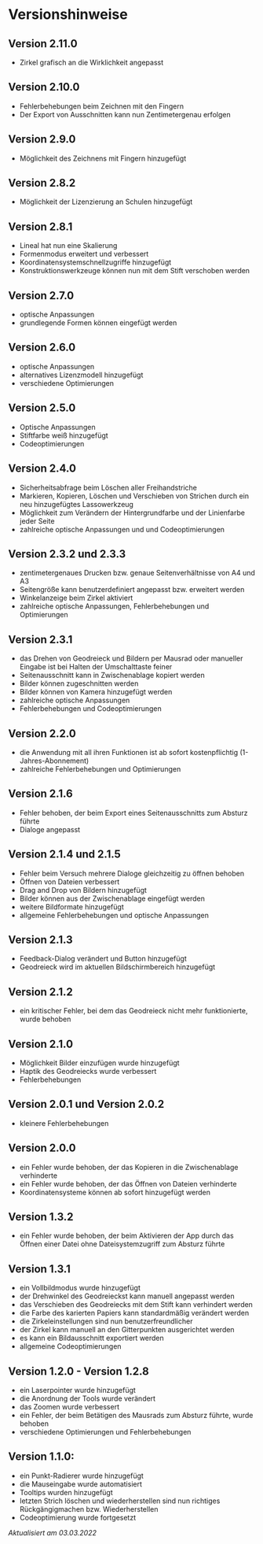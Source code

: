 # Versionshinweise

## Version 2.11.0
- Zirkel grafisch an die Wirklichkeit angepasst 

## Version 2.10.0
- Fehlerbehebungen beim Zeichnen mit den Fingern
- Der Export von Ausschnitten kann nun Zentimetergenau erfolgen

## Version 2.9.0
- Möglichkeit des Zeichnens mit Fingern hinzugefügt

## Version 2.8.2
- Möglichkeit der Lizenzierung an Schulen hinzugefügt

## Version 2.8.1
- Lineal hat nun eine Skalierung
- Formenmodus erweitert und verbessert
- Koordinatensystemschnellzugriffe hinzugefügt
- Konstruktionswerkzeuge können nun mit dem Stift verschoben werden

## Version 2.7.0
- optische Anpassungen
- grundlegende Formen können eingefügt werden

## Version 2.6.0
- optische Anpassungen
- alternatives Lizenzmodell hinzugefügt
- verschiedene Optimierungen
 
## Version 2.5.0
- Optische Anpassungen
- Stiftfarbe weiß hinzugefügt
- Codeoptimierungen

## Version 2.4.0
- Sicherheitsabfrage beim Löschen aller Freihandstriche
- Markieren, Kopieren, Löschen und Verschieben von Strichen durch ein neu hinzugefügtes Lassowerkzeug
- Möglichkeit zum Verändern der Hintergrundfarbe und der Linienfarbe jeder Seite
- zahlreiche optische Anpassungen und und Codeoptimierungen

## Version 2.3.2 und 2.3.3
- zentimetergenaues Drucken bzw. genaue Seitenverhältnisse von A4 und A3
- Seitengröße kann benutzerdefiniert angepasst bzw. erweitert werden
- Winkelanzeige beim Zirkel aktiviert
- zahlreiche optische Anpassungen, Fehlerbehebungen und Optimierungen

## Version 2.3.1
- das Drehen von Geodreieck und Bildern per Mausrad oder manueller Eingabe ist bei Halten der Umschalttaste feiner
- Seitenausschnitt kann in Zwischenablage kopiert werden
- Bilder können zugeschnitten werden
- Bilder können von Kamera hinzugefügt werden
- zahlreiche optische Anpassungen
- Fehlerbehebungen und Codeoptimierungen

## Version 2.2.0
- die Anwendung mit all ihren Funktionen ist ab sofort kostenpflichtig (1-Jahres-Abonnement)
- zahlreiche Fehlerbehebungen und Optimierungen

## Version 2.1.6
- Fehler behoben, der beim Export eines Seitenausschnitts zum Absturz führte
- Dialoge angepasst

## Version 2.1.4 und 2.1.5
- Fehler beim Versuch mehrere Dialoge gleichzeitig zu öffnen behoben
- Öffnen von Dateien verbessert
- Drag and Drop von Bildern hinzugefügt
- Bilder können aus der Zwischenablage eingefügt werden
- weitere Bildformate hinzugefügt
- allgemeine Fehlerbehebungen und optische Anpassungen

## Version 2.1.3
- Feedback-Dialog verändert und Button hinzugefügt
- Geodreieck wird im aktuellen Bildschirmbereich hinzugefügt

## Version 2.1.2
- ein kritischer Fehler, bei dem das Geodreieck nicht mehr funktionierte, wurde behoben

## Version 2.1.0
- Möglichkeit Bilder einzufügen wurde hinzugefügt
- Haptik des Geodreiecks wurde verbessert
- Fehlerbehebungen

## Version 2.0.1 und Version 2.0.2
- kleinere Fehlerbehebungen

## Version 2.0.0
- ein Fehler wurde behoben, der das Kopieren in die Zwischenablage verhinderte
- ein Fehler wurde behoben, der das Öffnen von Dateien verhinderte
- Koordinatensysteme können ab sofort hinzugefügt werden

## Version 1.3.2
- ein Fehler wurde behoben, der beim Aktivieren der App durch das Öffnen einer Datei ohne Dateisystemzugriff zum Absturz führte

## Version 1.3.1
- ein Vollbildmodus wurde hinzugefügt
- der Drehwinkel des Geodreieckst kann manuell angepasst werden
- das Verschieben des Geodreiecks mit dem Stift kann verhindert werden
- die Farbe des karierten Papiers kann standardmäßig verändert werden
- die Zirkeleinstellungen sind nun benutzerfreundlicher
- der Zirkel kann manuell an den Gitterpunkten ausgerichtet werden
- es kann ein Bildausschnitt exportiert werden
- allgemeine Codeoptimierungen

## Version 1.2.0 - Version 1.2.8
- ein Laserpointer wurde hinzugefügt
- die Anordnung der Tools wurde verändert
- das Zoomen wurde verbessert
- ein Fehler, der beim Betätigen des Mausrads zum Absturz führte, wurde behoben
- verschiedene Optimierungen und Fehlerbehebungen

## Version 1.1.0:
- ein Punkt-Radierer wurde hinzugefügt
- die Mauseingabe wurde automatisiert
- Tooltips wurden hinzugefügt
- letzten Strich löschen und wiederherstellen sind nun richtiges Rückgängigmachen bzw. Wiederherstellen
- Codeoptimierung wurde fortgesetzt

*Aktualisiert am 03.03.2022*
